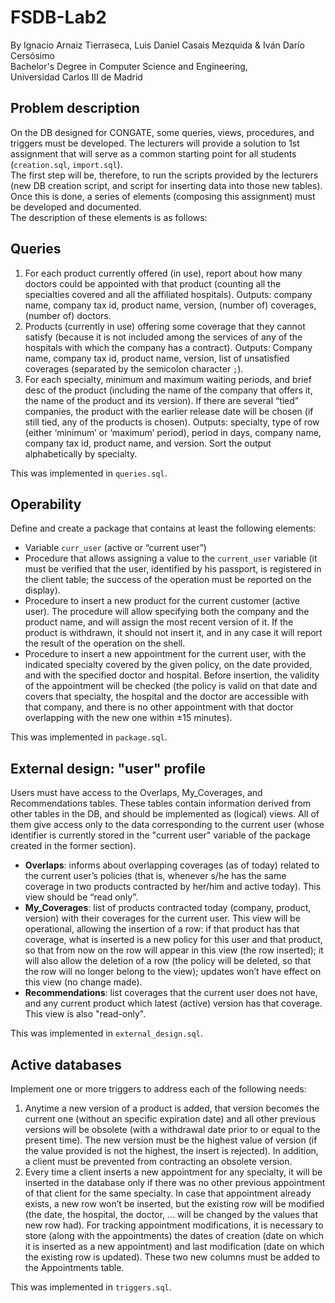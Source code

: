 # FSDB-Lab2
By Ignacio Arnaiz Tierraseca, Luis Daniel Casais Mezquida & Iván Darío Cersósimo  
Bachelor's Degree in Computer Science and Engineering,  
Universidad Carlos III de Madrid

## Problem description
On the DB designed for CONGATE, some queries, views, procedures, and triggers must be developed. The lecturers will provide a solution to 1st assignment that will serve as a common starting point for all students (`creation.sql`, `import.sql`).  
The first step will be, therefore, to run the scripts provided by the lecturers (new DB creation script, and script for inserting data into those new tables). Once this is done, a series of elements (composing this assignment) must be developed and documented.  
The description of these elements is as follows:

## Queries
1. For each product currently offered (in use), report about how many doctors could be appointed with that product (counting all the specialties covered and all the affiliated hospitals). Outputs: company name, company tax id, product name, version, (number of) coverages, (number of) doctors.
2. Products (currently in use) offering some coverage that they cannot satisfy (because it is not included among the services of any of the hospitals with which the company has a contract). Outputs: Company name, company tax id, product name, version, list of unsatisfied coverages (separated by the semicolon character `;`).
3. For each specialty, minimum and maximum waiting periods, and brief desc of the product (including the name of the company that offers it, the name of the product and its version). If there are several “tied” companies, the product with the earlier release date will be chosen (if still tied, any of the products is chosen). Outputs: specialty, type of row (either ‘minimum’ or ‘maximum’ period), period in days, company name, company tax id, product name, and version. Sort the output alphabetically by specialty.

This was implemented in `queries.sql`.

## Operability
Define and create a package that contains at least the following elements:

* Variable `curr_user` (active or “current user”)
* Procedure that allows assigning a value to the `current_user` variable (it must be verified that the user, identified by his passport, is registered in the client table; the success of the operation must be reported on the display).
* Procedure to insert a new product for the current customer (active user). The procedure will allow specifying both the company and the product name, and will assign the most recent version of it. If the product is withdrawn, it should not insert it, and in any case it will report the result of the operation on the shell. 
* Procedure to insert a new appointment for the current user, with the indicated specialty covered by the given policy, on the date provided, and with the specified doctor and hospital. Before insertion, the validity of the appointment will be checked (the policy is valid on that date and covers that specialty, the hospital and the doctor are accessible with that company, and there is no other appointment with that doctor overlapping with the new one within ±15 minutes).

This was implemented in `package.sql`.

## External design: "user" profile
Users must have access to the Overlaps, My_Coverages, and Recommendations tables. These tables contain information derived from other tables in the DB, and should be implemented as (logical) views. All of them give access only to the data corresponding to the current user (whose identifier is currently stored in the "current user" variable of the package created in the former section).

* **Overlaps**: informs about overlapping coverages (as of today) related to the current user’s policies (that is, whenever s/he has the same coverage in two products contracted by her/him and active today). This view should be “read only”.
* **My_Coverages**: list of products contracted today (company, product, version) with their coverages for the current user. This view will be operational, allowing the insertion of a row: if that product has that coverage, what is inserted is a new policy for this user and that product, so that from now on the row will appear in this view (the row inserted); it will also allow the deletion of a row (the policy will be deleted, so that the row will no longer belong to the view); updates won’t have effect on this view (no change made).
* **Recommendations**: list coverages that the current user does not have, and any current product which latest (active) version has that coverage. This view is also "read-only".

This was implemented in `external_design.sql`.

## Active databases
Implement one or more triggers to address each of the following needs:

1. Anytime a new version of a product is added, that version becomes the current one (without an specific expiration date) and all other previous versions will be obsolete (with a withdrawal date prior to or equal to the present time). The new version must be the highest value of version (if the value provided is not the highest, the insert is rejected). In addition, a client must be prevented from contracting an obsolete version.
2. Every time a client inserts a new appointment for any specialty, it will be inserted in the database only if there was no other previous appointment of that client for the same specialty. In case that appointment already exists, a new row won’t be inserted, but the existing row will be modified (the date, the hospital, the doctor, ... will be changed by the values that new row had). For tracking appointment modifications, it is necessary to store (along with the appointments) the dates of creation (date on which it is inserted as a new appointment) and last modification (date on which the existing row is updated). These two new columns must be added to the Appointments table.

This was implemented in `triggers.sql`.